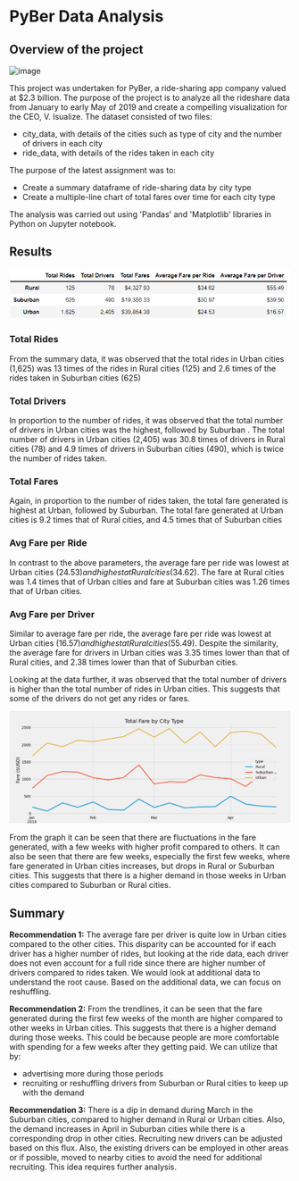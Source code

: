# PyBer Data Analysis

## Overview of the project

![image](https://user-images.githubusercontent.com/90650562/151721349-1dd7d001-7628-49b0-acea-ce80af2249ce.png)

This project was undertaken for PyBer, a ride-sharing app company valued at $2.3 billion. The purpose of the project is to analyze all the rideshare data from January to early May of 2019 and create a compelling visualization for the CEO, V. Isualize. The dataset consisted of two files:
- city_data, with details of the cities such as type of city and the number of drivers in each city
- ride_data, with details of the rides taken in each city

The purpose of the latest assignment was to:
- Create a summary dataframe of ride-sharing data by city type
- Create a multiple-line chart of total fares over time for each city type

The analysis was carried out using 'Pandas' and 'Matplotlib' libraries in Python on Jupyter notebook.

## Results

![Summary](https://github.com/Dhanushree27/PyBer_Analysis/blob/main/analysis/Summary.PNG) 

### Total Rides
From the summary data, it was observed that the total rides in Urban cities (1,625) was 13 times of the rides in Rural cities (125) and 2.6 times of the rides taken in Suburban cities (625)
### Total Drivers
In proportion to the number of rides, it was observed that the total number of drivers in Urban cities was the highest, followed by Suburban . The total number of drivers in Urban cities (2,405) was 30.8 times of drivers in Rural cities (78) and 4.9 times of drivers in Suburban cities (490), which is twice the number of rides taken.
### Total Fares
Again, in proportion to the number of rides taken, the total fare generated is highest at Urban, followed by Suburban. The total fare generated at Urban cities is 9.2 times that of Rural cities, and 4.5 times that of Suburban cities
### Avg Fare per Ride
In contrast to the above parameters, the average fare per ride was lowest at Urban cities ($24.53) and highest at Rural cities ($34.62). The fare at Rural cities was 1.4 times that of Urban cities and fare at Suburban cities was 1.26 times that of Urban cities.
### Avg Fare per Driver
Similar to average fare per ride, the average fare per ride was lowest at Urban cities ($16.57) and highest at Rural cities ($55.49). Despite the similarity, the average fare for drivers in Urban cities was 3.35 times lower than that of Rural cities, and 2.38 times lower than that of Suburban cities.

Looking at the data further, it was observed that the total number of drivers is higher than the total number of rides in Urban cities. This suggests that some of the drivers do not get any rides or fares.

![Total Fare by City type  ](https://github.com/Dhanushree27/PyBer_Analysis/blob/main/analysis/Total%20Fare%20by%20City%20Type.png) 

From the graph it can be seen that there are fluctuations in the fare generated, with a few weeks with higher profit compared to others. It can also be seen that there are few weeks, especially the first few weeks, where fare generated in Urban cities increases, but drops in Rural or Suburban cities. This suggests that there is a higher demand in those weeks in Urban cities compared to Suburban or Rural cities.

## Summary

**Recommendation 1:** The average fare per driver is quite low in Urban cities compared to the other cities. This disparity can be accounted for if each driver has a higher number of rides, but looking at the ride data, each driver does not even account for a full ride since there are higher number of drivers compared to rides taken. We would look at additional data to understand the root cause. Based on the additional data, we can focus on reshuffling.

**Recommendation 2:** From the trendlines, it can be seen that the fare generated during the first few weeks of the month are higher compared to other weeks in Urban cities. This suggests that there is a higher demand during those weeks. This could be because people are more comfortable with spending for a few weeks after they getting paid. We can utilize that by: 
- advertising more during those periods
- recruiting or reshuffling drivers from Suburban or Rural cities to keep up with the demand

**Recommendation 3:** There is a dip in demand during March in the Suburban cities, compared to higher demand in Rural or Urban cities. Also, the demand increases in April in Suburban cities while there is a corresponding drop in other cities. Recruiting new drivers can be adjusted based on this flux. Also, the existing drivers can be employed in other areas or if possible, moved to nearby cities to avoid the need for additional recruiting. This idea requires further analysis. 






